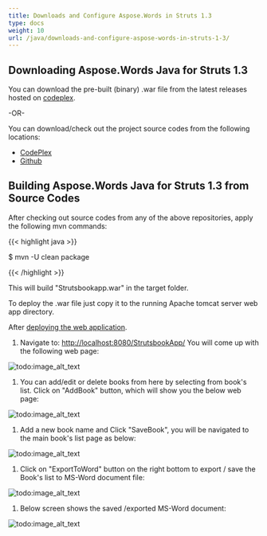 ```yaml
---
title: Downloads and Configure Aspose.Words in Struts 1.3
type: docs
weight: 10
url: /java/downloads-and-configure-aspose-words-in-struts-1-3/
---
```


## **Downloading Aspose.Words Java for Struts 1.3**
You can download the pre-built (binary) .war file from the latest releases hosted on [codeplex](http://aspose-wordsforstruts.codeplex.com/releases/view/615997).

-OR-

You can download/check out the project source codes from the following locations:

- [CodePlex](https://aspose-wordsforstruts.codeplex.com)
- [Github](https://github.com/aspose-words/Aspose.Words-for-Java/tree/master/Plugins/Aspose_Words_for_Struts)
## **Building Aspose.Words Java for Struts 1.3 from Source Codes**
After checking out source codes from any of the above repositories, apply the following mvn commands:

{{< highlight java >}}

 $ mvn -U clean package 

{{< /highlight >}}

This will build "Strutsbookapp.war" in the target folder.

To deploy the .war file just copy it to the running Apache tomcat server web app directory.

After [deploying the web application](/words/java/installation/).

1. Navigate to: <http://localhost:8080/StrutsbookApp/>
   You will come up with the following web page: 

![todo:image_alt_text](http://i.imgur.com/06vsMoh.jpg)

1. You can add/edit or delete books from here by selecting from book's list.
   Click on "AddBook" button, which will show you the below web page: 

![todo:image_alt_text](http://i.imgur.com/147iCaY.jpg)

1. Add a new book name and Click "SaveBook", you will be navigated to the main book's list page as below: 

![todo:image_alt_text](http://i.imgur.com/F9khPht.jpg)

1. Click on "ExportToWord" button on the right bottom to export / save the Book's list to MS-Word document file: 

![todo:image_alt_text](http://i.imgur.com/zvPhfFu.jpg)

1. Below screen shows the saved /exported MS-Word document: 

![todo:image_alt_text](http://i.imgur.com/NC6UgFu.jpg)
